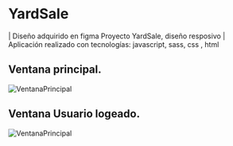 # YardSale
| Diseño adquirido en figma Proyecto YardSale, diseño resposivo
| Aplicación realizado con tecnologías: javascript, sass, css , html

## Ventana principal.
![VentanaPrincipal](https://yanchapanta.github.io/YardSale/dist/img/app/main.png)

## Ventana Usuario logeado.
![VentanaPrincipal](https://yanchapanta.github.io/YardSale/dist/img/app/logeado.png)
